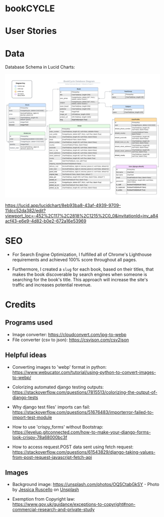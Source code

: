 # bookCYCLE

# User Stories

# Data

Database Schema in Lucid Charts:


![database-schema](readme_files/database-schema.png)


https://lucid.app/lucidchart/8eb93ba8-43af-4939-9709-11dcc52da382/edit?viewport_loc=-452%2C117%2C2818%2C1215%2C0_0&invitationId=inv_a84acf43-e6e9-4d82-b0e2-672a16e53969

# SEO

* For Search Engine Optimization, I fulfilled all of Chrome's Lighthouse requirements and achieved 100% score throughout all pages.

* Furthermore, I created a `slug` for each book, based on their titles, that makes the book discoverable by search engines when someone is searching for the book's title. This approach will increase the site's traffic and increases potential revenue.



# Credits

## Programs used

* Image converter: https://cloudconvert.com/jpg-to-webp
* File converter (csv to json): https://csvjson.com/csv2json

## Helpful ideas

* Converting images to 'webp' format in python: https://www.webucator.com/tutorial/using-python-to-convert-images-to-webp/

* Colorizing automated django testing outputs: https://stackoverflow.com/questions/7815513/colorizing-the-output-of-django-tests

* Why django test files' imports can fail: https://stackoverflow.com/questions/51676483/importerror-failed-to-import-test-module

* How to use 'crispy_forms' without Bootstrap: https://levelup.gitconnected.com/how-to-make-your-django-forms-look-crispy-78a68000bc3f

* How to access request.POST data sent using fetch request:
https://stackoverflow.com/questions/61543829/django-taking-values-from-post-request-javascript-fetch-api

## Images

* Background image: https://unsplash.com/photos/OQSCtabGkSY - Photo by [Jessica Ruscello]("https://unsplash.com/@jruscello?utm_source=unsplash&utm_medium=referral&utm_content=creditCopyText") on [Unsplash]("https://unsplash.com/photos/OQSCtabGkSY?utm_source=unsplash&utm_medium=referral&utm_content=creditCopyText")

* Exemption from Copyright law: https://www.gov.uk/guidance/exceptions-to-copyright#non-commercial-research-and-private-study
  